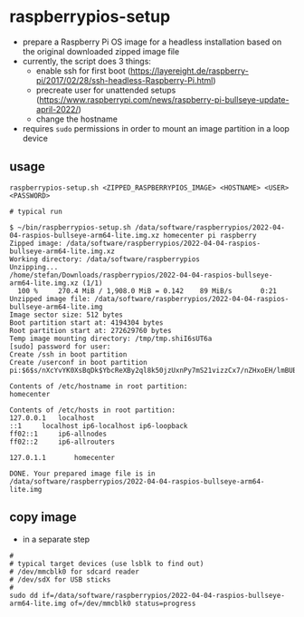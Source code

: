 # raspberrypios-setup

* prepare a Raspberry Pi OS image for a headless installation based on the original downloaded zipped image file 
* currently, the script does 3 things:
  * enable ssh for first boot (https://layereight.de/raspberry-pi/2017/02/28/ssh-headless-Raspberry-Pi.html)
  * precreate user for unattended setups (https://www.raspberrypi.com/news/raspberry-pi-bullseye-update-april-2022/)
  * change the hostname
* requires `sudo` permissions in order to mount an image partition in a loop device 

## usage

```shell
raspberrypios-setup.sh <ZIPPED_RASPBERRYPIOS_IMAGE> <HOSTNAME> <USER> <PASSWORD>
```
```shell
# typical run

$ ~/bin/raspberrypios-setup.sh /data/software/raspberrypios/2022-04-04-raspios-bullseye-arm64-lite.img.xz homecenter pi raspberry
Zipped image: /data/software/raspberrypios/2022-04-04-raspios-bullseye-arm64-lite.img.xz
Working directory: /data/software/raspberrypios
Unzipping...
/home/stefan/Downloads/raspberrypios/2022-04-04-raspios-bullseye-arm64-lite.img.xz (1/1)
  100 %     270.4 MiB / 1,908.0 MiB = 0.142    89 MiB/s       0:21             
Unzipped image file: /data/software/raspberrypios/2022-04-04-raspios-bullseye-arm64-lite.img
Image sector size: 512 bytes
Boot partition start at: 4194304 bytes
Root partition start at: 272629760 bytes
Temp image mounting directory: /tmp/tmp.shiI6sUT6a
[sudo] password for user: 
Create /ssh in boot partition
Create /userconf in boot partition
pi:$6$s/nXcYvYK0XsBqDk$YbcReXBy2ql8k50jzUxnPy7mS21vizzCx7/nZHxoEH/lmBUBAhs6RXppezd65hWW/.iC4haUhGPjRSa9zuuGM1

Contents of /etc/hostname in root partition:
homecenter

Contents of /etc/hosts in root partition:
127.0.0.1	localhost
::1		localhost ip6-localhost ip6-loopback
ff02::1		ip6-allnodes
ff02::2		ip6-allrouters

127.0.1.1		homecenter

DONE. Your prepared image file is in /data/software/raspberrypios/2022-04-04-raspios-bullseye-arm64-lite.img
```

## copy image

* in a separate step
```shell
#
# typical target devices (use lsblk to find out)
# /dev/mmcblk0 for sdcard reader
# /dev/sdX for USB sticks
#
sudo dd if=/data/software/raspberrypios/2022-04-04-raspios-bullseye-arm64-lite.img of=/dev/mmcblk0 status=progress
```
